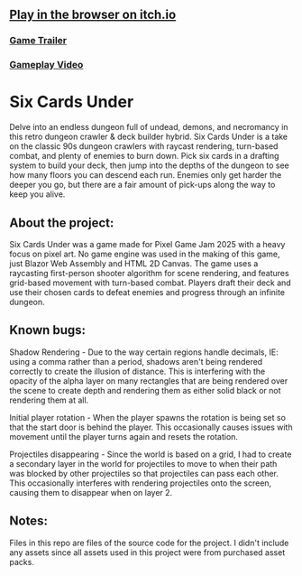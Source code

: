 ## [Play in the browser on itch.io](https://nauti312.itch.io/six-cards-under)

### [Game Trailer](https://www.youtube.com/watch?v=rhZc4KMuFx4)
### [Gameplay Video](https://www.youtube.com/watch?v=yPg9tmyANHg)

# Six Cards Under
Delve into an endless dungeon full of undead, demons, and necromancy in this retro dungeon crawler & deck builder hybrid. Six Cards Under is a take on the classic 90s dungeon crawlers with raycast rendering, turn-based combat, and plenty of enemies to burn down. Pick six cards in a drafting system to build your deck, then jump into the depths of the dungeon to see how many floors you can descend each run. Enemies only get harder the deeper you go, but there are a fair amount of pick-ups along the way to keep you alive.


## About the project:

Six Cards Under was a game made for Pixel Game Jam 2025 with a heavy focus on pixel art. No game engine was used in the making of this game, just Blazor Web Assembly and HTML 2D Canvas.  The game uses a raycasting first-person shooter algorithm for scene rendering, and features grid-based movement with turn-based combat. Players draft their deck and use their chosen cards to defeat enemies and progress through an infinite dungeon.


## Known bugs:

Shadow Rendering - Due to the way certain regions handle decimals, IE: using a comma rather than a period, shadows aren't being rendered correctly to create the illusion of distance. This is interfering with the opacity of the alpha layer on many rectangles that are being rendered over the scene to create depth and rendering them as either solid black or not rendering them at all.

Initial player rotation - When the player spawns the rotation is being set so that the start door is behind the player. This occasionally causes issues with movement until the player turns again and resets the rotation.

Projectiles disappearing - Since the world is based on a grid, I had to create a secondary layer in the world for projectiles to move to when their path was blocked by other projectiles so that projectiles can pass each other. This occasionally interferes with rendering projectiles onto the screen, causing them to disappear when on layer 2.

## Notes:
Files in this repo are files of the source code for the project. I didn't include any assets since all assets used in this project were from purchased asset packs.
